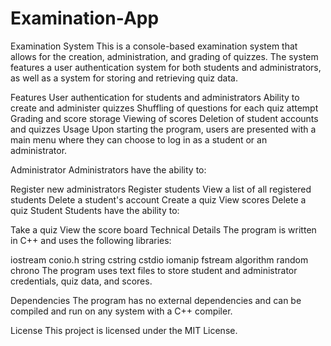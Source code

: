 # Examination-App
 
Examination System
This is a console-based examination system that allows for the creation, administration, and grading of quizzes. The system features a user authentication system for both students and administrators, as well as a system for storing and retrieving quiz data.

Features
User authentication for students and administrators
Ability to create and administer quizzes
Shuffling of questions for each quiz attempt
Grading and score storage
Viewing of scores
Deletion of student accounts and quizzes
Usage
Upon starting the program, users are presented with a main menu where they can choose to log in as a student or an administrator.

Administrator
Administrators have the ability to:

Register new administrators
Register students
View a list of all registered students
Delete a student's account
Create a quiz
View scores
Delete a quiz
Student
Students have the ability to:

Take a quiz
View the score board
Technical Details
The program is written in C++ and uses the following libraries:

iostream
conio.h
string
cstring
cstdio
iomanip
fstream
algorithm
random
chrono
The program uses text files to store student and administrator credentials, quiz data, and scores.

Dependencies
The program has no external dependencies and can be compiled and run on any system with a C++ compiler.

License
This project is licensed under the MIT License.